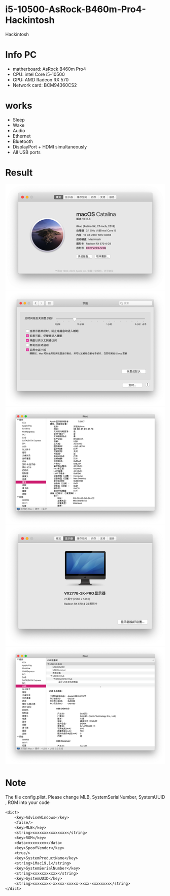 # i5-10500-AsRock-B460m-Pro4-Hackintosh
Hackintosh

# Info PC
* matherboard: AsRock B460m Pro4
* CPU: intel Core i5-10500
* GPU: AMD Radeon RX 570
* Network card: BCM94360CS2
# works
- Sleep
- Wake
- Audio
- Ethernet
- Bluetooth
- DisplayPort + HDMI simultaneously
- All USB ports

# Result

![RUNOOB 关于本机](./images/aboutMac.png)
![RUNOOB 节能](./images/battery.png)
![RUNOOB 蓝牙](./images/bluetooth.png)
![RUNOOB 显示器](./images/display.png)
![RUNOOB USB](./images/usb.png)
# Note

The file config.plist. Please change MLB, SystemSerialNumber, SystemUUID , ROM into your code

```
<dict>
    <key>AdviseWindows</key>
    <false/>
    <key>MLB</key>
    <string>xxxxxxxxxxxxxxx</string>
    <key>ROM</key>
    <data>xxxxxxxx</data>
    <key>SpoofVendor</key>
    <true/>
    <key>SystemProductName</key>
    <string>iMac19,1</string>
    <key>SystemSerialNumber</key>
    <string>xxxxxxxxxxx</string>
    <key>SystemUUID</key>
    <string>xxxxxxxx-xxxxx-xxxxx-xxxx-xxxxxxxx</string>
</dict>
```
